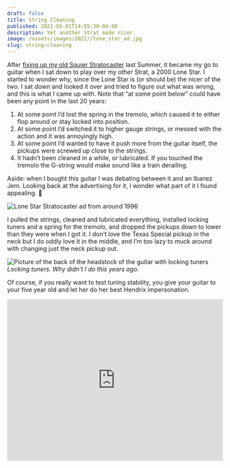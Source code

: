 ```yaml
---
draft: false
title: String Cleaning
published: 2021-05-01T14:55:30-04:00
description: Yet another Strat made nicer.
image: /assets/images/2021//lone_star_ad.jpg
slug: string-cleaning
---
```

After [fixing up my old Squier Stratocaster](https://www.builtwith.coffee/blog-posts/2020/08/the-20-year-history-of-a-partscaster) last Summer, it became my go to guitar when I sat down to play over my _other_ Strat, a 2000 Lone Star. I started to wonder why, since the Lone Star is (or should be) the nicer of the two. I sat down and looked it over and tried to figure out what was wrong, and this is what I came up with. Note that “at some point below” could have been any point in the last 20 years:
1. At some point I’d lost the spring in the tremolo, which caused it to either flop around or stay locked into position.
2. At some point I’d switched it to higher gauge strings, or messed with the action and it was annoyingly high.
3. At some point I’d wanted to have it push more from the guitar itself, the pickups were screwed up close to the strings.
4. It hadn’t been cleaned in a while, or lubricated. If you touched the tremolo the G-string would make sound like a train derailing. 

Aside: when I bought this guitar I was debating between it and an Ibanez Jem. Looking back at the advertising for it, I wonder what part of it I found appealing. 🤔

![Lone Star Stratocaster ad from around 1996](/assets/images/2021//lone_star_ad.jpg)

I pulled the strings, cleaned and lubricated everything, installed locking tuners and a spring for the tremolo, and dropped the pickups down to lower than they were when I got it. I don’t love the Texas Special pickup in the neck but I do oddly love it in the middle, and I’m too lazy to muck around with changing just the neck pickup out.

![Picture of the back of the headstock of the guitar with locking tuners](/assets/images/2021//strat_headstock.jpeg)
_Locking tuners. Why didn’t I do this years ago._

Of course, if you really want to test tuning stability, you give your guitar to your five year old and let her do her best Hendrix impersonation.
<div style="padding:75% 0 0 0;position:relative;"><iframe src="https://player.vimeo.com/video/544039533?badge=0&amp;autopause=0&amp;player_id=0&amp;app_id=58479" frameborder="0" allow="autoplay; fullscreen; picture-in-picture" allowfullscreen style="position:absolute;top:0;left:0;width:100%;height:100%;" title="IMG_4772.mov"></iframe></div><script src="https://player.vimeo.com/api/player.js"></script>